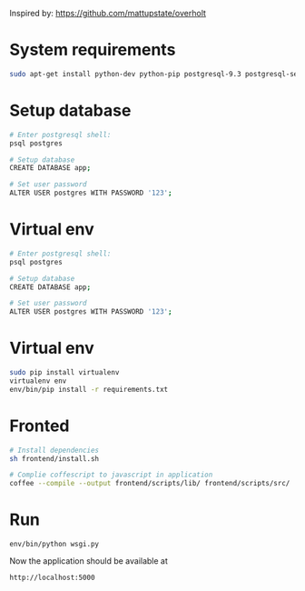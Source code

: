 Inspired by:
https://github.com/mattupstate/overholt


System requirements
===================

```bash
sudo apt-get install python-dev python-pip postgresql-9.3 postgresql-server-dev-9.3
```

Setup database
==============

```bash
# Enter postgresql shell:
psql postgres

# Setup database
CREATE DATABASE app;

# Set user password
ALTER USER postgres WITH PASSWORD '123';
```

Virtual env
===========

```bash
# Enter postgresql shell:
psql postgres

# Setup database
CREATE DATABASE app;

# Set user password
ALTER USER postgres WITH PASSWORD '123';
```

Virtual env
===========
``` bash
sudo pip install virtualenv
virtualenv env
env/bin/pip install -r requirements.txt
```

Fronted
=======

``` bash
# Install dependencies
sh frontend/install.sh

# Complie coffescript to javascript in application
coffee --compile --output frontend/scripts/lib/ frontend/scripts/src/
```

Run
===

`env/bin/python wsgi.py`

Now the application should be available at

`http://localhost:5000`
